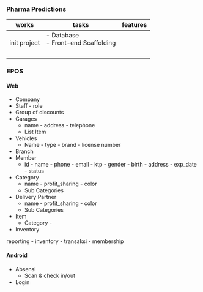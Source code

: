 ### Pharma Predictions
| works        | tasks                                         | features |
| ------------ | --------------------------------------------- | -------- |
| init project | - Database<br>- Front-end Scaffolding<br><br> |          |
|              |                                               |          |
 
 ### EPOS
#### Web
- Company
- Staff - role
- Group of discounts
- Garages
	- name - address - telephone
	- List Item
- Vehicles
	- Name - type - brand - license number
- Branch
- Member
	- id - name - phone - email - ktp - gender - birth - address - exp_date - status
- Category
	- name - profit_sharing - color
	- Sub Categories
- Delivery Partner
	- name - profit_sharing - color
	- Sub Categories
- Item
	- Category - 
- Inventory

reporting - inventory - transaksi - membership

#### Android
- Absensi
	- Scan & check in/out
- Login